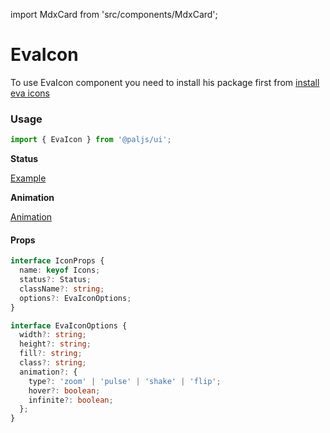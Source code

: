 import MdxCard from 'src/components/MdxCard';

<MdxCard>

# EvaIcon

To use EvaIcon component you need to install his package first from [install eva icons](/guides/install-eva-icons)

### Usage

```js
import { EvaIcon } from '@paljs/ui';
```

**Status**

[Example](demo://Example.tsx)

**Animation**

[Animation](demo://Animation.tsx)

#### Props

```typescript
interface IconProps {
  name: keyof Icons;
  status?: Status;
  className?: string;
  options?: EvaIconOptions;
}

interface EvaIconOptions {
  width?: string;
  height?: string;
  fill?: string;
  class?: string;
  animation?: {
    type?: 'zoom' | 'pulse' | 'shake' | 'flip';
    hover?: boolean;
    infinite?: boolean;
  };
}
```

</MdxCard>